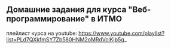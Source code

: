 ## Домашние задания для курса "Веб-программирование" в ИТМО

плейлист курса на youtube: https://www.youtube.com/playlist?list=PLd7QXkfmSY7Zb580HNM2oMRdVcIKjb5q_ 
